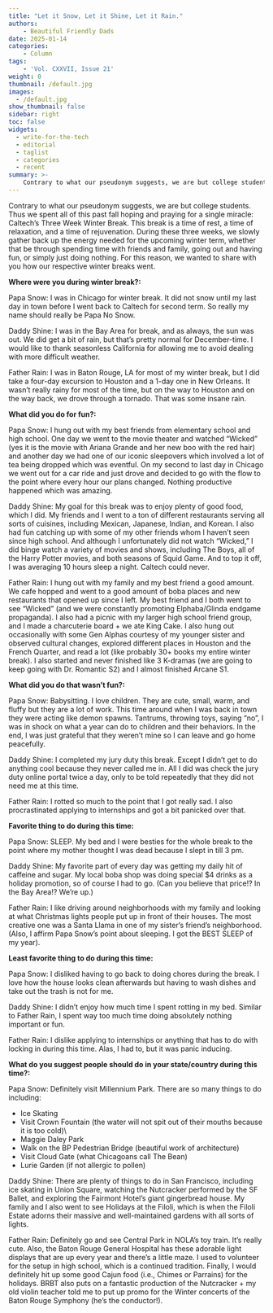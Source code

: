 ```yaml
---
title: "Let it Snow, Let it Shine, Let it Rain."
authors: 
    - Beautiful Friendly Dads
date: 2025-01-14
categories:
    - Column
tags:
    - 'Vol. CXXVII, Issue 21'
weight: 0
thumbnail: /default.jpg
images:
  - /default.jpg
show_thumbnail: false
sidebar: right
toc: false
widgets:
  - write-for-the-tech
  - editorial
  - taglist
  - categories
  - recent
summary: >-
    Contrary to what our pseudonym suggests, we are but college students. Thus we spent all of this past fall hoping and praying for a single miracle: Caltech’s Three Week Winter Break. This break is a time of rest, a time of relaxation, and a time of rejuvenation. During these three weeks, we slowly gather back up the energy needed for the upcoming winter term, whether that be through spending time with friends and family, going out and having fun, or simply just doing nothing. For this reason, we wanted to share with you how our respective winter breaks went.
---
```



Contrary to what our pseudonym suggests, we are but college students. Thus we spent all of this past fall hoping and praying for a single miracle: Caltech’s Three Week Winter Break. This break is a time of rest, a time of relaxation, and a time of rejuvenation. During these three weeks, we slowly gather back up the energy needed for the upcoming winter term, whether that be through spending time with friends and family, going out and having fun, or simply just doing nothing. For this reason, we wanted to share with you how our respective winter breaks went.

**Where were you during winter break?:**

Papa Snow: I was in Chicago for winter break. It did not snow until my last day in town before I went back to Caltech for second term. So really my name should really be Papa No Snow. 

Daddy Shine: I was in the Bay Area for break, and as always, the sun was out. We did get a bit of rain, but that’s pretty normal for December-time. I would like to thank seasonless California for allowing me to avoid dealing with more difficult weather.

Father Rain: I was in Baton Rouge, LA for most of my winter break, but I did take a four-day excursion to Houston and a 1-day one in New Orleans. It wasn’t really rainy for most of the time, but on the way to Houston and on the way back, we drove through a tornado. That was some insane rain. 

**What did you do for fun?:**

Papa Snow: I hung out with my best friends from elementary school and high school. One day we went to the movie theater and watched “Wicked” (yes it is the movie with Ariana Grande and her new boo with the red hair) and another day we had one of our iconic sleepovers which involved a lot of tea being dropped which was eventful. On my second to last day in Chicago we went out for a car ride and just drove and decided to go with the flow to the point where every hour our plans changed. Nothing productive happened which was amazing. 

Daddy Shine: My goal for this break was to enjoy plenty of good food, which I did. My friends and I went to a ton of different restaurants serving all sorts of cuisines, including Mexican, Japanese, Indian, and Korean. I also had fun catching up with some of my other friends whom I haven’t seen since high school. And although I unfortunately did not watch “Wicked,” I did binge watch a variety of movies and shows, including The Boys, all of the Harry Potter movies, and both seasons of Squid Game. And to top it off, I was averaging 10 hours sleep a night. Caltech could never.

Father Rain: I hung out with my family and my best friend a good amount. We cafe hopped and went to a good amount of boba places and new restaurants that opened up since I left. My best friend and I both went to see “Wicked” (and we were constantly promoting Elphaba/Glinda endgame propaganda). I also had a picnic with my larger high school friend group, and I made a charcuterie board + we ate King Cake. I also hung out occasionally with some Gen Alphas courtesy of my younger sister and observed cultural changes, explored different places in Houston and the French Quarter, and read a lot (like probably 30+ books my entire winter break). I also started and never finished like 3 K-dramas (we are going to keep going with Dr. Romantic S2)  and I almost finished Arcane S1. 

**What did you do that wasn’t fun?:**

Papa Snow: Babysitting. I love children. They are cute, small, warm, and fluffy but they are a lot of work. This time around when I was back in town they were acting like demon spawns. Tantrums, throwing toys, saying “no”, I was in shock on what a year can do to children and their behaviors. In the end, I was just grateful that they weren’t mine so I can leave and go home peacefully. 

Daddy Shine: I completed my jury duty this break. Except I didn’t get to do anything cool because they never called me in. All I did was check the jury duty online portal twice a day, only to be told repeatedly that they did not need me at this time. 

Father Rain: I rotted so much to the point that I got really sad. I also procrastinated applying to internships and got a bit panicked over that. 

**Favorite thing to do during this time:**

Papa Snow: SLEEP. My bed and I were besties for the whole break to the point where my mother thought I was dead because I slept in till 3 pm.

Daddy Shine: My favorite part of every day was getting my daily hit of caffeine and sugar. My local boba shop was doing special $4 drinks as a holiday promotion, so of course I had to go. (Can you believe that price!? In the Bay Area!? We’re up.) 

Father Rain: I like driving around neighborhoods with my family and looking at what Christmas lights people put up in front of their houses. The most creative one was a Santa Llama in one of my sister’s friend’s neighborhood. (Also, I affirm Papa Snow’s point about sleeping. I got the BEST SLEEP of my year). 

**Least favorite thing to do during this time:**

Papa Snow: I disliked having to go back to doing chores during the break. I love how the house looks clean afterwards but having to wash dishes and take out the trash is not for me. 

Daddy Shine: I didn’t enjoy how much time I spent rotting in my bed. Similar to Father Rain, I spent way too much time doing absolutely nothing important or fun. 

Father Rain: I dislike applying to internships or anything that has to do with locking in during this time. Alas, I had to, but it was panic inducing. 

**What do you suggest people should do in your state/country during this time?:**

Papa Snow: Definitely visit Millennium Park. There are so many things to do including:



* Ice Skating 
* Visit Crown Fountain (the water will not spit out of their mouths because it is too cold)\
* Maggie Daley Park
* Walk on the BP Pedestrian Bridge (beautiful work of architecture)
* Visit Cloud Gate (what Chicagoans call The Bean)
* Lurie Garden (if not allergic to pollen)   

Daddy Shine: There are plenty of things to do in San Francisco, including ice skating in Union Square, watching the Nutcracker performed by the SF Ballet, and exploring the Fairmont Hotel’s giant gingerbread house. My family and I also went to see Holidays at the Filoli, which is when the Filoli Estate adorns their massive and well-maintained gardens with all sorts of lights. 

Father Rain: Definitely go and see Central Park in NOLA’s toy train. It’s really cute. Also, the Baton Rouge General Hospital has these adorable light displays that are up every year and there’s a little maze. I used to volunteer for the setup in high school, which is a continued tradition. Finally, I would definitely hit up some good Cajun food (i.e., Chimes or Parrains) for the holidays. BRBT also puts on a fantastic production of the Nutcracker + my old violin teacher told me to put up promo for the Winter concerts of the Baton Rouge Symphony (he’s the conductor!). 
